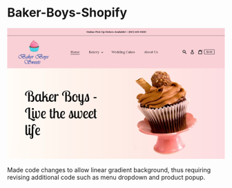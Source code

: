 # Baker-Boys-Shopify

<img src="https://github.com/amym321/Baker-Boys-Shopify/blob/master/images & content/Project images/project 2.jpg" width="600" >

Made code changes to allow linear gradient background, thus requiring revising additional code such as menu dropdown and product popup.